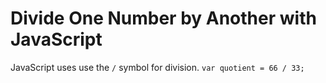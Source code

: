 # Divide One Number by Another with JavaScript
JavaScript uses use the `/` symbol for division. `var quotient = 66 / 33;`
